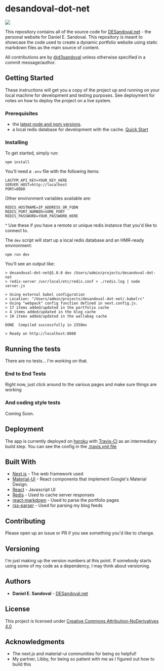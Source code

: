 # desandoval-dot-net

![](https://travis-ci.org/d3sandoval/desandoval-dot-net.svg?branch=master)

This repository contains all of the source code for [DESandoval.net](https://desandoval.net) - the personal website for Daniel E. Sandoval. This repository is meant to showcase the code used to create a dynamic portfolio website using static markdown files as the main source of content.

All contributions are by [@d3sandoval](https://github.com/d3sandoval) unless otherwise specified in a commit message/author.

## Getting Started

These instructions will get you a copy of the project up and running on your local machine for development and testing purposes. See deployment for notes on how to deploy the project on a live system.

### Prerequisites

* the [latest node and npm versions](https://docs.npmjs.com/all#how-to-install-npm--manage-npm-versions).
* a local redis database for development with the cache. [Quick Start](https://redis.io/topics/quickstart)

### Installing
To get started, simply run:

```
npm install
```

You'll need a `.env` file with the following items:
```
LASTFM_API_KEY=YOUR_KEY_HERE
SERVER_HOST=http://localhost
PORT=8080
```

Other environment variables available are:
```
REDIS_HOSTNAME=IP_ADDRESS_OR_FQDN
REDIS_PORT_NUMBER=SOME_PORT
REDIS_PASSWORD=YOUR_PASSWORD_HERE
```
^ Use these if you have a remote or unique redis instance that you'd like to connect to.


The `dev` script will start up a local redis database and an HMR-ready environment:

```
npm run dev
```

You'll see an output like:
```
> desandoval-dot-net@1.0.0 dev /Users/admin/projects/desandoval-dot-net
> redis-server /usr/local/etc/redis.conf > ./redis.log | node server.js

> Using external babel configuration
> Location: "/Users/admin/projects/desandoval-dot-net/.babelrc"
> Using "webpack" config function defined in next.config.js.
> 17 items added/updated in the portfolio cache
> 4 items added/updated in the blog cache
> 10 items added/updated in the wallabag cache

DONE  Compiled successfully in 2358ms

> Ready on http://localhost:8080
```

## Running the tests

There are no tests... I'm working on that.

### End to End Tests

Right now, just click around to the various pages and make sure things are working

### And coding style tests

Coming Soon.


## Deployment

The app is currently deployed on [heroku](https://heroku.com) with [Travis-CI](https://travis-ci.org/d3sandoval/desandoval-dot-net) as an intermediary build step. You can see the config in the [.travis.yml file](.travis.yml)

## Built With

* [Next.js](https://github.com/zeit/next.js) - The web framework used
* [Material-UI](https://github.com/mui-org/material-ui) - React components that implement Google's Material Design.
* [React](https://reactjs.org/) - Javascript UI
* [Redis](https://redis.io/) - Used to cache server responses
* [react-markdown](https://github.com/rexxars/react-markdown) - Used to parse the portfolio pages
* [rss-parser](https://www.npmjs.com/package/rss-parser) - Used for parsing my blog feeds

## Contributing

Please open up an issue or PR if you see something you'd like to change.

## Versioning

I'm just making up the version numbers at this point. If somebody starts using some of my code as a dependency, I may think about versioning.

## Authors

* **Daniel E. Sandoval** - [DESandoval.net](https://desandoval.net)

## License

This project is licensed under [Creative Commons Attribution-NoDerivatives 4.0](https://creativecommons.org/licenses/by-nd/4.0/legalcode)

## Acknowledgments

* The next.js and material-ui communities for being so helpful!
* My partner, Libby, for being so patient with me as I figured out how to build this


